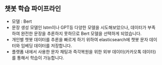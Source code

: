 ## 챗봇 학습 파이프라인

- 모델 : Bert
- 문장 생성 모델인 lstm이나 GPT등 다양한 모델을 시도해보았으나, 데이터가 부족하여 완전한 문장을 추론하지 못하므로 Bert 모델을 선택하게 되었습니다.
- 개인별 챗봇 데이터를 추론을 빠르게 하기 위하여 elasticsearch에 챗봇 문자 데이터와 임베딩 데이터를 저장합니다.
- 플랫폼 내에서 사용한 문자 채팅과 즉각복원을 위한 외부 데이터(카카오톡 데이터)를 통해서 학습이 가능합니다.
